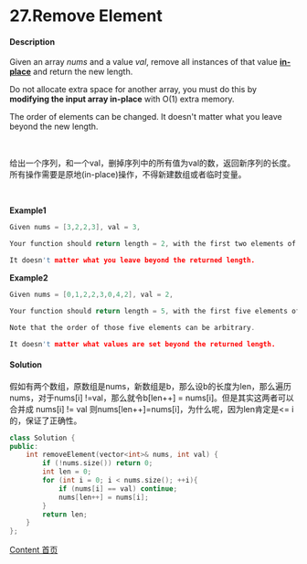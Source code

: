 # 27.Remove Element

#### Description

Given an array *nums* and a value *val*, remove all instances of that value [**in-place**](https://en.wikipedia.org/wiki/In-place_algorithm) and return the new length.

Do not allocate extra space for another array, you must do this by **modifying the input array in-place** with O(1) extra memory.

The order of elements can be changed. It doesn't matter what you leave beyond the new length.

<br>

给出一个序列，和一个val，删掉序列中的所有值为val的数，返回新序列的长度。所有操作需要是原地(in-place)操作，不得新建数组或者临时变量。

<br>

**Example1**


```c++
Given nums = [3,2,2,3], val = 3,

Your function should return length = 2, with the first two elements of nums being 2.

It doesn't matter what you leave beyond the returned length.
```

**Example2**

```c++
Given nums = [0,1,2,2,3,0,4,2], val = 2,

Your function should return length = 5, with the first five elements of nums containing 0, 1, 3, 0, and 4.

Note that the order of those five elements can be arbitrary.

It doesn't matter what values are set beyond the returned length.
```



#### Solution

假如有两个数组，原数组是nums，新数组是b，那么设b的长度为len，那么遍历nums，对于nums[i] !=val，那么就令b[len++] = nums[i]。但是其实这两者可以合并成 nums[i] != val 则nums[len++]=nums[i]，为什么呢，因为len肯定是<= i的，保证了正确性。

```c++
class Solution {
public:
    int removeElement(vector<int>& nums, int val) {
        if (!nums.size()) return 0;
        int len = 0;
        for (int i = 0; i < nums.size(); ++i){
            if (nums[i] == val) continue;
            nums[len++] = nums[i];
        }
        return len;
    }
};
```



[Content   首页](../README.md)

